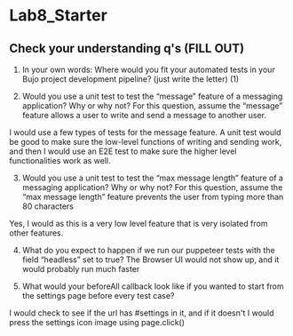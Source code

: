 # Lab8_Starter

## Check your understanding q's (FILL OUT)
1. In your own words: Where would you fit your automated tests in your Bujo project development pipeline? (just write the letter)
(1)

2. Would you use a unit test to test the “message” feature of a messaging application? Why or why not? For this question, assume the “message” feature allows a user to write and send a message to another user.

I would use a few types of tests for the message feature. A unit test would be good to make sure the low-level functions of writing and sending work, and then I would use an E2E test to make sure the higher level functionalities work as well.

3. Would you use a unit test to test the “max message length” feature of a messaging application? Why or why not? For this question, assume the “max message length” feature prevents the user from typing more than 80 characters

Yes, I would as this is a very low level feature that is very isolated from other features.

4. What do you expect to happen if we run our puppeteer tests with the field “headless” set to true?
The Browser UI would not show up, and it would probably run much faster

5. What would your beforeAll callback look like if you wanted to start from the settings page before every test case?

I would check to see if the url has #settings in it, and if it doesn't I would press the settings icon image using page.click()
